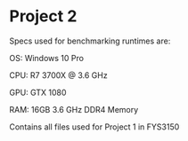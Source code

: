 # Project 2
Specs used for benchmarking runtimes are:

OS: Windows 10 Pro

CPU: R7 3700X @ 3.6 GHz

GPU: GTX 1080

RAM: 16GB 3.6 GHz DDR4 Memory

Contains all files used for Project 1 in FYS3150
